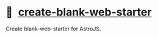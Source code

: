 # 📄 [create-blank-web-starter]

Create blank-web-starter for AstroJS.

[create-blank-web-starter]: https://NPMJS.Org/blank-web-starter
